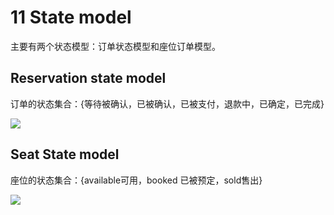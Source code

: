 # 11 State model
主要有两个状态模型：订单状态模型和座位订单模型。
## Reservation state model

订单的状态集合：{等待被确认，已被确认，已被支付，退款中，已确定，已完成}

![](https://github.com/zichang06/markdownPics/blob/master/lesson8_team1.png?raw=true)
## Seat State model

座位的状态集合：{available可用，booked 已被预定，sold售出}

![](https://github.com/zichang06/markdownPics/blob/master/lesson8_team2.png?raw=true)